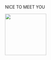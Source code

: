 NICE TO MEET YOU 

<img align="" height="137px" src="https://github-readme-stats.vercel.app/api/top-langs/?username=chenxin777&hide_title=true&hide_border=true&layout=compact&bg_color=0,73FA79,73FDFF,D783FF&theme=graywhite&locale=cn" />
